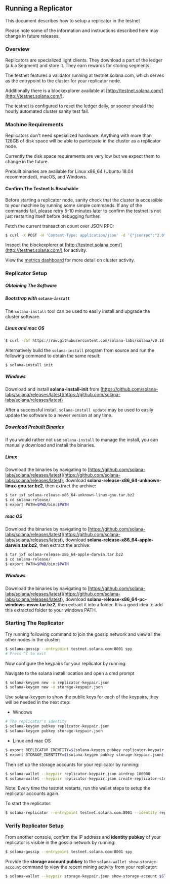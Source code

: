 ## Running a Replicator
This document describes how to setup a replicator in the testnet

Please note some of the information and instructions described here may change
in future releases.

### Overview
Replicators are specialized light clients. They download a part of the
ledger (a.k.a Segment) and store it. They earn rewards for storing segments.

The testnet features a validator running at testnet.solana.com, which
serves as the entrypoint to the cluster for your replicator node.

Additionally there is a blockexplorer available at
[http://testnet.solana.com/](http://testnet.solana.com/).

The testnet is configured to reset the ledger daily, or sooner
should the hourly automated cluster sanity test fail.

### Machine Requirements
Replicators don't need specialized hardware. Anything with more than
128GB of disk space will be able to participate in the cluster as a replicator node.

Currently the disk space requirements are very low but we expect them to change
in the future.

Prebuilt binaries are available for Linux x86_64 (Ubuntu 18.04 recommended),
macOS, and Windows.

#### Confirm The Testnet Is Reachable
Before starting a replicator node, sanity check that the cluster is accessible
to your machine by running some simple commands.  If any of the commands fail,
please retry 5-10 minutes later to confirm the testnet is not just restarting
itself before debugging further.

Fetch the current transaction count over JSON RPC:
```bash
$ curl -X POST -H 'Content-Type: application/json' -d '{"jsonrpc":"2.0","id":1, "method":"getTransactionCount"}' http://testnet.solana.com:8899
```

Inspect the blockexplorer at [http://testnet.solana.com/](http://testnet.solana.com/) for activity.

View the [metrics dashboard](
https://metrics.solana.com:3000/d/testnet-beta/testnet-monitor-beta?var-testnet=testnet)
for more detail on cluster activity.

### Replicator Setup
##### Obtaining The Software
##### Bootstrap with `solana-install`

The `solana-install` tool can be used to easily install and upgrade the cluster
software.

##### Linux and mac OS
```bash
$ curl -sSf https://raw.githubusercontent.com/solana-labs/solana/v0.18.0/install/solana-install-init.sh | sh -s
```

Alternatively build the `solana-install` program from source and run the
following command to obtain the same result:
```bash
$ solana-install init
```

##### Windows
Download and install **solana-install-init** from
[https://github.com/solana-labs/solana/releases/latest](https://github.com/solana-labs/solana/releases/latest)

After a successful install, `solana-install update` may be used to
easily update the software to a newer version at any time.

##### Download Prebuilt Binaries
If you would rather not use `solana-install` to manage the install, you can manually download and install the binaries.

##### Linux
Download the binaries by navigating to
[https://github.com/solana-labs/solana/releases/latest](https://github.com/solana-labs/solana/releases/latest),
download **solana-release-x86_64-unknown-linux-gnu.tar.bz2**, then extract the
archive:
```bash
$ tar jxf solana-release-x86_64-unknown-linux-gnu.tar.bz2
$ cd solana-release/
$ export PATH=$PWD/bin:$PATH
```
##### mac OS
Download the binaries by navigating to
[https://github.com/solana-labs/solana/releases/latest](https://github.com/solana-labs/solana/releases/latest),
download **solana-release-x86_64-apple-darwin.tar.bz2**, then extract the
archive:
```bash
$ tar jxf solana-release-x86_64-apple-darwin.tar.bz2
$ cd solana-release/
$ export PATH=$PWD/bin:$PATH
```
##### Windows
Download the binaries by navigating to
[https://github.com/solana-labs/solana/releases/latest](https://github.com/solana-labs/solana/releases/latest),
download **solana-release-x86_64-pc-windows-msvc.tar.bz2**, then extract it into a folder.
It is a good idea to add this extracted folder to your windows PATH.

### Starting The Replicator
Try running following command to join the gossip network and view all the other nodes in the cluster:
```bash
$ solana-gossip --entrypoint testnet.solana.com:8001 spy
# Press ^C to exit
```

Now configure the keypairs for your replicator by running:

Navigate to the solana install location and open a cmd prompt
```bash
$ solana-keygen new -o replicator-keypair.json
$ solana-keygen new -o storage-keypair.json
```

Use solana-keygen to show the public keys for each of the keypairs,
they will be needed in the next step:
- Windows
```bash
# The replicator's identity
$ solana-keygen pubkey replicator-keypair.json
$ solana-keygen pubkey storage-keypair.json
```
- Linux and mac OS
```bash
$ export REPLICATOR_IDENTITY=$(solana-keygen pubkey replicator-keypair.json)
$ export STORAGE_IDENTITY=$(solana-keygen pubkey storage-keypair.json)

```
Then set up the storage accounts for your replicator by running:
```bash
$ solana-wallet --keypair replicator-keypair.json airdrop 100000
$ solana-wallet --keypair replicator-keypair.json create-replicator-storage-account $REPLICATOR_IDENTITY $STORAGE_IDENTITY
```
Note: Every time the testnet restarts, run the wallet steps to setup the replicator accounts again.

To start the replicator:
```bash
$ solana-replicator --entrypoint testnet.solana.com:8001 --identity replicator-keypair.json --storage-keypair storage-keypair.json --ledger replicator-ledger
```

### Verify Replicator Setup
From another console, confirm the IP address and **identity pubkey** of your replicator is visible in the
gossip network by running:
```bash
$ solana-gossip --entrypoint testnet.solana.com:8001 spy
```

Provide the **storage account pubkey** to the `solana-wallet show-storage-account` command to view
the recent mining activity from your replicator:
```bash
$ solana-wallet --keypair storage-keypair.json show-storage-account $STORAGE_IDENTITY
```
